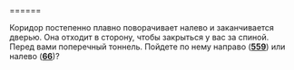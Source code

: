 ======

Коридор постепенно плавно поворачивает налево и заканчивается дверью. Она отходит в сторону, чтобы закрыться у вас за спиной. Перед вами поперечный тоннель. Пойдете по нему направо ([**559**](#n_559)) или налево ([**66**](#n_66))?

